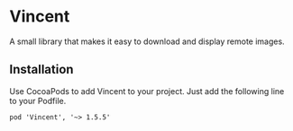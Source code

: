 Vincent
======
A small library that makes it easy to download and display remote images.

## Installation
Use CocoaPods to add Vincent to your project. Just add the following line to your Podfile.
```
pod 'Vincent', '~> 1.5.5'
```

